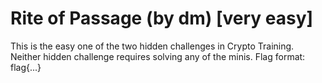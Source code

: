 Rite of Passage    (by dm)   [very easy]
===============

This is the easy one of the two hidden challenges in Crypto Training.
Neither hidden challenge requires solving any of the minis.
Flag format: flag{...}

